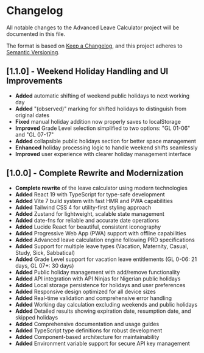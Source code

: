 # Changelog

All notable changes to the Advanced Leave Calculator project will be documented in this file.

The format is based on [Keep a Changelog](https://keepachangelog.com/en/1.0.0/),
and this project adheres to [Semantic Versioning](https://semver.org/spec/v2.0.0.html).

## [1.1.0] - Weekend Holiday Handling and UI Improvements

- **Added** automatic shifting of weekend public holidays to next working day
- **Added** "(observed)" marking for shifted holidays to distinguish from original dates
- **Fixed** manual holiday addition now properly saves to localStorage
- **Improved** Grade Level selection simplified to two options: "GL 01-06" and "GL 07-17"
- **Added** collapsible public holidays section for better space management
- **Enhanced** holiday processing logic to handle weekend shifts seamlessly
- **Improved** user experience with clearer holiday management interface

## [1.0.0] - Complete Rewrite and Modernization

- **Complete rewrite** of the leave calculator using modern technologies
- **Added** React 19 with TypeScript for type-safe development
- **Added** Vite 7 build system with fast HMR and PWA capabilities
- **Added** Tailwind CSS 4 for utility-first styling approach
- **Added** Zustand for lightweight, scalable state management
- **Added** date-fns for reliable and accurate date operations
- **Added** Lucide React for beautiful, consistent iconography
- **Added** Progressive Web App (PWA) support with offline capabilities
- **Added** Advanced leave calculation engine following PRD specifications
- **Added** Support for multiple leave types (Vacation, Maternity, Casual, Study, Sick, Sabbatical)
- **Added** Grade Level support for vacation leave entitlements (GL 0-06: 21 days, GL 07+: 30 days)
- **Added** Public holiday management with add/remove functionality
- **Added** API integration with API Ninjas for Nigerian public holidays
- **Added** Local storage persistence for holidays and user preferences
- **Added** Responsive design optimized for all device sizes
- **Added** Real-time validation and comprehensive error handling
- **Added** Working day calculation excluding weekends and public holidays
- **Added** Detailed results showing expiration date, resumption date, and skipped holidays
- **Added** Comprehensive documentation and usage guides
- **Added** TypeScript type definitions for robust development
- **Added** Component-based architecture for maintainability
- **Added** Environment variable support for secure API key management
